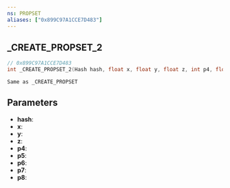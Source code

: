 ```yaml
---
ns: PROPSET
aliases: ["0x899C97A1CCE7D483"]
---
```

## _CREATE_PROPSET_2

```c
// 0x899C97A1CCE7D483
int _CREATE_PROPSET_2(Hash hash, float x, float y, float z, int p4, float p5, float p6, BOOL p7, BOOL p8);
```

```
Same as _CREATE_PROPSET
```

## Parameters
* **hash**:
* **x**:
* **y**:
* **z**:
* **p4**:
* **p5**:
* **p6**:
* **p7**:
* **p8**:
